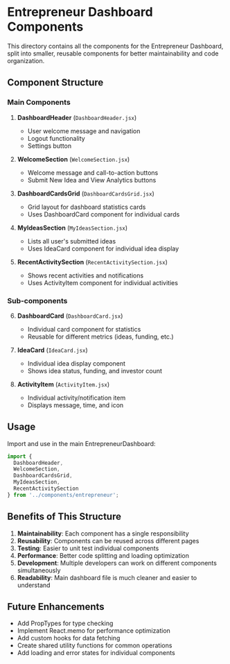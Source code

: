 # Entrepreneur Dashboard Components

This directory contains all the components for the Entrepreneur Dashboard, split into smaller, reusable components for better maintainability and code organization.

## Component Structure

### Main Components

1. **DashboardHeader** (`DashboardHeader.jsx`)
   - User welcome message and navigation
   - Logout functionality
   - Settings button

2. **WelcomeSection** (`WelcomeSection.jsx`)
   - Welcome message and call-to-action buttons
   - Submit New Idea and View Analytics buttons

3. **DashboardCardsGrid** (`DashboardCardsGrid.jsx`)
   - Grid layout for dashboard statistics cards
   - Uses DashboardCard component for individual cards

4. **MyIdeasSection** (`MyIdeasSection.jsx`)
   - Lists all user's submitted ideas
   - Uses IdeaCard component for individual idea display

5. **RecentActivitySection** (`RecentActivitySection.jsx`)
   - Shows recent activities and notifications
   - Uses ActivityItem component for individual activities

### Sub-components

6. **DashboardCard** (`DashboardCard.jsx`)
   - Individual card component for statistics
   - Reusable for different metrics (ideas, funding, etc.)

7. **IdeaCard** (`IdeaCard.jsx`)
   - Individual idea display component
   - Shows idea status, funding, and investor count

8. **ActivityItem** (`ActivityItem.jsx`)
   - Individual activity/notification item
   - Displays message, time, and icon

## Usage

Import and use in the main EntrepreneurDashboard:

```jsx
import {
  DashboardHeader,
  WelcomeSection,
  DashboardCardsGrid,
  MyIdeasSection,
  RecentActivitySection
} from '../components/entrepreneur';
```

## Benefits of This Structure

1. **Maintainability**: Each component has a single responsibility
2. **Reusability**: Components can be reused across different pages
3. **Testing**: Easier to unit test individual components
4. **Performance**: Better code splitting and loading optimization
5. **Development**: Multiple developers can work on different components simultaneously
6. **Readability**: Main dashboard file is much cleaner and easier to understand

## Future Enhancements

- Add PropTypes for type checking
- Implement React.memo for performance optimization
- Add custom hooks for data fetching
- Create shared utility functions for common operations
- Add loading and error states for individual components

